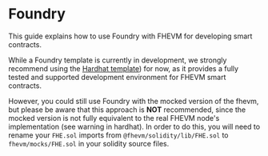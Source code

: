 # Foundry

This guide explains how to use Foundry with FHEVM for developing smart contracts.

While a Foundry template is currently in development, we strongly recommend using the [Hardhat template](getting-started/quick-start-tutorial/setup.md)) for now, as it provides a fully tested and supported development environment for FHEVM smart contracts.

However, you could still use Foundry with the mocked version of the fhevm, but please be aware that this approach is **NOT** recommended, since the mocked version is not fully equivalent to the real FHEVM node's implementation (see warning in hardhat). In order to do this, you will need to rename your `FHE.sol` imports from `@fhevm/solidity/lib/FHE.sol` to `fhevm/mocks/FHE.sol` in your solidity source files.
